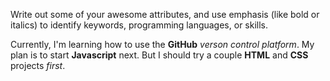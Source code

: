 Write out some of your awesome attributes, and use emphasis (like bold or italics) to identify keywords, programming languages, or skills. 

Currently, I'm learning how to use the **GitHub** _verson control platform_. My plan is to start __Javascript__ next. But I should try a couple **HTML** and **CSS** projects *first*. 

